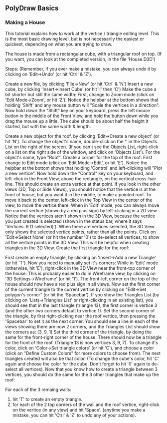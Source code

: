 ## PolyDraw Basics

### Making a House

This tutorial explains how to work at the vertice / triangle editing level. This is the most basic drawing level, but is not necessarily the easiest or quickest, depending on what you are trying to draw. 

The house is made from a rectangular cube, with a triangular roof on top. (If you want, you can look at the completed version, in the file 'House.D3D') 

Steps: 
(Remember, if you ever make a mistake, you can always undo it by clicking on 'Edit->Undo' (or hit 'Ctrl' & 'Z').

Create a new file, by clicking 'File->New' (or hit 'Ctrl' & 'N')
Insert a new cube, by clicking 'Insert->Insert Cube' (or hit 'I' then 'C')
Make the cube a bit shorter but still the same width: 
First, change to Zoom mode (click on 'Edit Mode->Zoom', or hit 'Z'). Notice the helpbar at the bottom shows that holding 'Shift' and any mouse button will "Scale the vertices in a direction".
Now hold down the "Shift" key on your keyboard, press the left mouse button in the middle of the Front View, and hold the button down while you drag the mouse up a little. 
The cube should be about half the height it started, but with the same width & length. 

Create a new object for the roof, by clicking 'Edit->Create a new object' (or hit 'N').
To change the object's name, double-click on the '<New Object>' in the Objects List on the right of the screen. (If you can't see the Objects List, right-click on a list on the right side of the window, and click on 'Objects List'). For the object's name, type "Roof".
Create a corner for the top of the roof:
First change to Edit mode (click on 'Edit Mode->Edit', or hit 'E'). Notice the helpbar at the bottom shows that holding 'Control' and left-clicking will "Plot a new vertice".
Now hold down the "Control" key on your keyboard, and left-click in the Front View, above the rectangle, on the vertical cross-hair line. This should create an extra vertice at that point.
If you look in the other views (3D, Top or Side Views), you should notice that the vertice is at the front of house, but you want it in the middle, to make a pointed roof. 
To move it back to the center, left-click in the Top View in the center of the view, to move the vertice there. 
When in 'Edit' mode, you can always move the current vertice (shown by a red plus sign) by left-clicking in a 2D view.
Notice that the vertices aren't shown in the 3D View, because the vertice you just created is selected (shown in the status bar, where it says 'Vertices: 9 (1 selected)'). 
When there are vertices selected, the 3D View only shows the selected vertice points, rather than all the points. 
Click on 'Edit->Select None' (or hit the number '0') to de-select all vertices, to show all the vertice points in the 3D View. This will be helpful when creating triangles in the 3D View.
Create the first triangle for the roof: 

First create an empty triangle, by clicking on 'Insert->Add a new Triangle' (or hit 'T'). Now you need to manually set it's corners:
While in 'Edit' mode (otherwise, hit 'E'), right-click in the 3D View near the front-top corner of the house. This is probably easier to do in Wireframe view, by clicking on '3D Settings->Wireframe' (or hit '1'). 
The front-left corner on the top of the house should now have a red plus sign in all views.
Now set the first corner of the current triangle to the current vertice by clicking on "Edit->Set polygon's corner" (or hit the 'Spacebar'). 
If you show the Triangles List (by clicking on 'Lists->Triangles List' or right-clicking in an existing list), you should see that in the last triangle (triangle 13), the first corner is vertice 3 (and the other two corners default to vertice 1).
Set the second corner of the triangle, by first right-clicking near the roof vertice, then pressing the 'Spacebar' to set it as the next corner. 
You should see a line in each of the views showing there are now 2 corners, and the Triangles List should show the corners as: (3, 9, 1)
Set the third corner of the triangle, by doing the same for the front-right corner of the house. 
There should now be a triangle for the front of the roof. (Triangle 13 is now vertices 3, 9, 7).
To change it's color, click on 'Color->Set triangle colors' (or hit 'C'), and choose a color (click on "Define Custom Colors" for more colors to choose from). 
The next triangles created will also be that color. (To change the cube's color, hit 'C' again and choose the color for the cube. Don't forget to hit '0' again to de-select all vertices).
Now that you know how to create a triangle between 3 vertices, you should do the same for the 3 other triangles that make up the roof: 

 For each of the 3 remaing walls: 
  1) hit 'T' to create an empty triangle. 
  2) for each of the 2 top corners of the wall and the roof vertice, right-click on the vertice (in any view) and hit 'Space'. 
  (anytime you make a mistake, you can hit 'Ctrl' & 'Z' to undo any of your actions).
